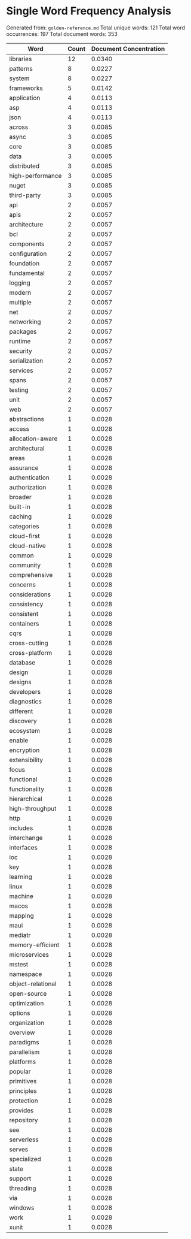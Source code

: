 # Single Word Frequency Analysis

Generated from: `golden-reference.md`
Total unique words: 121
Total word occurrences: 197
Total document words: 353

| Word | Count | Document Concentration |
|------|-------|------------------------|
| libraries | 12 | 0.0340 |
| patterns | 8 | 0.0227 |
| system | 8 | 0.0227 |
| frameworks | 5 | 0.0142 |
| application | 4 | 0.0113 |
| asp | 4 | 0.0113 |
| json | 4 | 0.0113 |
| across | 3 | 0.0085 |
| async | 3 | 0.0085 |
| core | 3 | 0.0085 |
| data | 3 | 0.0085 |
| distributed | 3 | 0.0085 |
| high-performance | 3 | 0.0085 |
| nuget | 3 | 0.0085 |
| third-party | 3 | 0.0085 |
| api | 2 | 0.0057 |
| apis | 2 | 0.0057 |
| architecture | 2 | 0.0057 |
| bcl | 2 | 0.0057 |
| components | 2 | 0.0057 |
| configuration | 2 | 0.0057 |
| foundation | 2 | 0.0057 |
| fundamental | 2 | 0.0057 |
| logging | 2 | 0.0057 |
| modern | 2 | 0.0057 |
| multiple | 2 | 0.0057 |
| net | 2 | 0.0057 |
| networking | 2 | 0.0057 |
| packages | 2 | 0.0057 |
| runtime | 2 | 0.0057 |
| security | 2 | 0.0057 |
| serialization | 2 | 0.0057 |
| services | 2 | 0.0057 |
| spans | 2 | 0.0057 |
| testing | 2 | 0.0057 |
| unit | 2 | 0.0057 |
| web | 2 | 0.0057 |
| abstractions | 1 | 0.0028 |
| access | 1 | 0.0028 |
| allocation-aware | 1 | 0.0028 |
| architectural | 1 | 0.0028 |
| areas | 1 | 0.0028 |
| assurance | 1 | 0.0028 |
| authentication | 1 | 0.0028 |
| authorization | 1 | 0.0028 |
| broader | 1 | 0.0028 |
| built-in | 1 | 0.0028 |
| caching | 1 | 0.0028 |
| categories | 1 | 0.0028 |
| cloud-first | 1 | 0.0028 |
| cloud-native | 1 | 0.0028 |
| common | 1 | 0.0028 |
| community | 1 | 0.0028 |
| comprehensive | 1 | 0.0028 |
| concerns | 1 | 0.0028 |
| considerations | 1 | 0.0028 |
| consistency | 1 | 0.0028 |
| consistent | 1 | 0.0028 |
| containers | 1 | 0.0028 |
| cqrs | 1 | 0.0028 |
| cross-cutting | 1 | 0.0028 |
| cross-platform | 1 | 0.0028 |
| database | 1 | 0.0028 |
| design | 1 | 0.0028 |
| designs | 1 | 0.0028 |
| developers | 1 | 0.0028 |
| diagnostics | 1 | 0.0028 |
| different | 1 | 0.0028 |
| discovery | 1 | 0.0028 |
| ecosystem | 1 | 0.0028 |
| enable | 1 | 0.0028 |
| encryption | 1 | 0.0028 |
| extensibility | 1 | 0.0028 |
| focus | 1 | 0.0028 |
| functional | 1 | 0.0028 |
| functionality | 1 | 0.0028 |
| hierarchical | 1 | 0.0028 |
| high-throughput | 1 | 0.0028 |
| http | 1 | 0.0028 |
| includes | 1 | 0.0028 |
| interchange | 1 | 0.0028 |
| interfaces | 1 | 0.0028 |
| ioc | 1 | 0.0028 |
| key | 1 | 0.0028 |
| learning | 1 | 0.0028 |
| linux | 1 | 0.0028 |
| machine | 1 | 0.0028 |
| macos | 1 | 0.0028 |
| mapping | 1 | 0.0028 |
| maui | 1 | 0.0028 |
| mediatr | 1 | 0.0028 |
| memory-efficient | 1 | 0.0028 |
| microservices | 1 | 0.0028 |
| mstest | 1 | 0.0028 |
| namespace | 1 | 0.0028 |
| object-relational | 1 | 0.0028 |
| open-source | 1 | 0.0028 |
| optimization | 1 | 0.0028 |
| options | 1 | 0.0028 |
| organization | 1 | 0.0028 |
| overview | 1 | 0.0028 |
| paradigms | 1 | 0.0028 |
| parallelism | 1 | 0.0028 |
| platforms | 1 | 0.0028 |
| popular | 1 | 0.0028 |
| primitives | 1 | 0.0028 |
| principles | 1 | 0.0028 |
| protection | 1 | 0.0028 |
| provides | 1 | 0.0028 |
| repository | 1 | 0.0028 |
| see | 1 | 0.0028 |
| serverless | 1 | 0.0028 |
| serves | 1 | 0.0028 |
| specialized | 1 | 0.0028 |
| state | 1 | 0.0028 |
| support | 1 | 0.0028 |
| threading | 1 | 0.0028 |
| via | 1 | 0.0028 |
| windows | 1 | 0.0028 |
| work | 1 | 0.0028 |
| xunit | 1 | 0.0028 |

